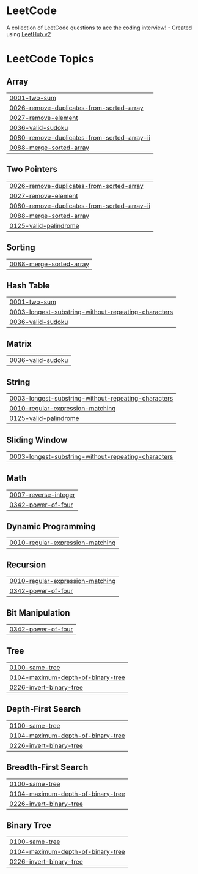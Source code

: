 # LeetCode
A collection of LeetCode questions to ace the coding interview! - Created using [LeetHub v2](https://github.com/arunbhardwaj/LeetHub-2.0)

<!---LeetCode Topics Start-->
# LeetCode Topics
## Array
|  |
| ------- |
| [0001-two-sum](https://github.com/MauricioLlugdar/LeetCode/tree/master/0001-two-sum) |
| [0026-remove-duplicates-from-sorted-array](https://github.com/MauricioLlugdar/LeetCode/tree/master/0026-remove-duplicates-from-sorted-array) |
| [0027-remove-element](https://github.com/MauricioLlugdar/LeetCode/tree/master/0027-remove-element) |
| [0036-valid-sudoku](https://github.com/MauricioLlugdar/LeetCode/tree/master/0036-valid-sudoku) |
| [0080-remove-duplicates-from-sorted-array-ii](https://github.com/MauricioLlugdar/LeetCode/tree/master/0080-remove-duplicates-from-sorted-array-ii) |
| [0088-merge-sorted-array](https://github.com/MauricioLlugdar/LeetCode/tree/master/0088-merge-sorted-array) |
## Two Pointers
|  |
| ------- |
| [0026-remove-duplicates-from-sorted-array](https://github.com/MauricioLlugdar/LeetCode/tree/master/0026-remove-duplicates-from-sorted-array) |
| [0027-remove-element](https://github.com/MauricioLlugdar/LeetCode/tree/master/0027-remove-element) |
| [0080-remove-duplicates-from-sorted-array-ii](https://github.com/MauricioLlugdar/LeetCode/tree/master/0080-remove-duplicates-from-sorted-array-ii) |
| [0088-merge-sorted-array](https://github.com/MauricioLlugdar/LeetCode/tree/master/0088-merge-sorted-array) |
| [0125-valid-palindrome](https://github.com/MauricioLlugdar/LeetCode/tree/master/0125-valid-palindrome) |
## Sorting
|  |
| ------- |
| [0088-merge-sorted-array](https://github.com/MauricioLlugdar/LeetCode/tree/master/0088-merge-sorted-array) |
## Hash Table
|  |
| ------- |
| [0001-two-sum](https://github.com/MauricioLlugdar/LeetCode/tree/master/0001-two-sum) |
| [0003-longest-substring-without-repeating-characters](https://github.com/MauricioLlugdar/LeetCode/tree/master/0003-longest-substring-without-repeating-characters) |
| [0036-valid-sudoku](https://github.com/MauricioLlugdar/LeetCode/tree/master/0036-valid-sudoku) |
## Matrix
|  |
| ------- |
| [0036-valid-sudoku](https://github.com/MauricioLlugdar/LeetCode/tree/master/0036-valid-sudoku) |
## String
|  |
| ------- |
| [0003-longest-substring-without-repeating-characters](https://github.com/MauricioLlugdar/LeetCode/tree/master/0003-longest-substring-without-repeating-characters) |
| [0010-regular-expression-matching](https://github.com/MauricioLlugdar/LeetCode/tree/master/0010-regular-expression-matching) |
| [0125-valid-palindrome](https://github.com/MauricioLlugdar/LeetCode/tree/master/0125-valid-palindrome) |
## Sliding Window
|  |
| ------- |
| [0003-longest-substring-without-repeating-characters](https://github.com/MauricioLlugdar/LeetCode/tree/master/0003-longest-substring-without-repeating-characters) |
## Math
|  |
| ------- |
| [0007-reverse-integer](https://github.com/MauricioLlugdar/LeetCode/tree/master/0007-reverse-integer) |
| [0342-power-of-four](https://github.com/MauricioLlugdar/LeetCode/tree/master/0342-power-of-four) |
## Dynamic Programming
|  |
| ------- |
| [0010-regular-expression-matching](https://github.com/MauricioLlugdar/LeetCode/tree/master/0010-regular-expression-matching) |
## Recursion
|  |
| ------- |
| [0010-regular-expression-matching](https://github.com/MauricioLlugdar/LeetCode/tree/master/0010-regular-expression-matching) |
| [0342-power-of-four](https://github.com/MauricioLlugdar/LeetCode/tree/master/0342-power-of-four) |
## Bit Manipulation
|  |
| ------- |
| [0342-power-of-four](https://github.com/MauricioLlugdar/LeetCode/tree/master/0342-power-of-four) |
## Tree
|  |
| ------- |
| [0100-same-tree](https://github.com/MauricioLlugdar/LeetCode/tree/master/0100-same-tree) |
| [0104-maximum-depth-of-binary-tree](https://github.com/MauricioLlugdar/LeetCode/tree/master/0104-maximum-depth-of-binary-tree) |
| [0226-invert-binary-tree](https://github.com/MauricioLlugdar/LeetCode/tree/master/0226-invert-binary-tree) |
## Depth-First Search
|  |
| ------- |
| [0100-same-tree](https://github.com/MauricioLlugdar/LeetCode/tree/master/0100-same-tree) |
| [0104-maximum-depth-of-binary-tree](https://github.com/MauricioLlugdar/LeetCode/tree/master/0104-maximum-depth-of-binary-tree) |
| [0226-invert-binary-tree](https://github.com/MauricioLlugdar/LeetCode/tree/master/0226-invert-binary-tree) |
## Breadth-First Search
|  |
| ------- |
| [0100-same-tree](https://github.com/MauricioLlugdar/LeetCode/tree/master/0100-same-tree) |
| [0104-maximum-depth-of-binary-tree](https://github.com/MauricioLlugdar/LeetCode/tree/master/0104-maximum-depth-of-binary-tree) |
| [0226-invert-binary-tree](https://github.com/MauricioLlugdar/LeetCode/tree/master/0226-invert-binary-tree) |
## Binary Tree
|  |
| ------- |
| [0100-same-tree](https://github.com/MauricioLlugdar/LeetCode/tree/master/0100-same-tree) |
| [0104-maximum-depth-of-binary-tree](https://github.com/MauricioLlugdar/LeetCode/tree/master/0104-maximum-depth-of-binary-tree) |
| [0226-invert-binary-tree](https://github.com/MauricioLlugdar/LeetCode/tree/master/0226-invert-binary-tree) |
<!---LeetCode Topics End-->